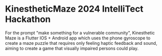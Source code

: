 # KinestheticMaze 2024 IntelliTect Hackathon
For the prompt "make something for a vulnerable community", Kinesthetic Maze is a Flutter IOS + Android app which uses the phone gyroscope to create a maze puzzle that requires only feeling haptic feedback and sound, aiming to create a game that visually impaired persons could play.
